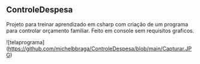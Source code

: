## ControleDespesa
Projeto para treinar aprendizado em csharp com criação de um programa para controlar orçamento familiar. Feito em console sem requisitos graficos.

![telaprograma] (https://github.com/michelbbraga/ControleDespesa/blob/main/Capturar.JPG)
